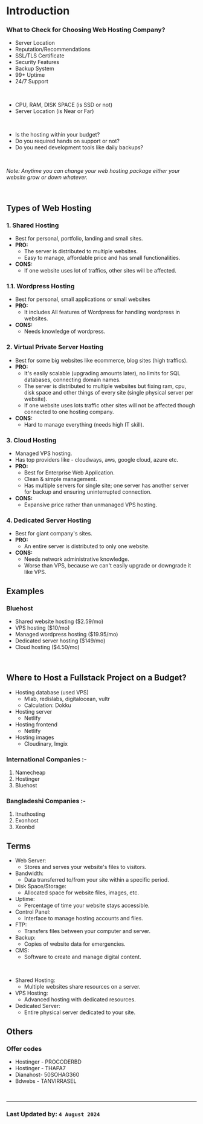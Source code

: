 <br/>

# Introduction

### What to Check for Choosing Web Hosting Company?
- Server Location
- Reputation/Recommendations
- SSL/TLS Certificate
- Security Features
- Backup System
- 99+ Uptime
- 24/7 Support

<br/>

- CPU, RAM, DISK SPACE (is SSD or not)
- Server Location (is Near or Far)

<br/>

- Is the hosting within your budget?
- Do you required hands on support or not?
- Do you need development tools like daily backups?

<br/>

*Note: Anytime you can change your web hosting package either your website grow or down whatever.*

<br/>

## Types of Web Hosting
### 1. Shared Hosting
- Best for personal, portfolio, landing and small sites.
- **PRO:**
    - The server is distributed to multiple websites.
    - Easy to manage, affordable price and has small functionalities.
- **CONS:**
    - If one website uses lot of traffics, other sites will be affected.


### 1.1. Wordpress Hosting
- Best for personal, small applications or small websites
- **PRO:**
   - It includes All features of Wordpress for handling wordpress in websites.
- **CONS:**
   - Needs knowledge of wordpress.


### 2. Virtual Private Server Hosting
- Best for some big websites like ecommerce, blog sites (high traffics).
- **PRO:**
    - It's easily scalable (upgrading amounts later), no limits for SQL databases, connecting domain names.
    - The server is distributed to multiple websites but fixing ram, cpu, disk space and other things of every site (single physical server per website).
    - If one website uses lots traffic other sites will not be affected though connected to one hosting company.
- **CONS:**
    - Hard to manage everything (needs high IT skill).


### 3. Cloud Hosting
- Managed VPS hosting.
- Has top providers like - cloudways, aws, google cloud, azure etc.
- **PRO:**
    - Best for Enterprise Web Application.
    - Clean & simple management.
    - Has multiple servers for single site; one server has another server for backup and ensuring uninterrupted connection.
- **CONS:**
    - Expansive price rather than unmanaged VPS hosting.


### 4. Dedicated Server Hosting
- Best for giant company's sites.
- **PRO:**
    - An entire server is distributed to only one website.
- **CONS:**
    - Needs network administrative knowledge.
    - Worse than VPS, because we can't easily upgrade or downgrade it like VPS.



## Examples

### Bluehost
- Shared website hosting ($2.59/mo)
- VPS hosting ($10/mo)
- Managed wordpress hosting ($19.95/mo)
- Dedicated server hosting ($149/mo)
- Cloud hosting ($4.50/mo)


<br/>

## Where to Host a Fullstack Project on a Budget?

- Hosting database (used VPS)
  - Mlab, redislabs, digitalocean, vultr
  - Calculation: Dokku
- Hosting server
  - Netlify
- Hosting frontend
  - Netlify
- Hosting images
  - Cloudinary, Imgix

### International Companies :-
1. Namecheap
2. Hostinger
3. Bluehost


### Bangladeshi Companies :-
1. Itnuthosting
2. Exonhost
3. Xeonbd



## Terms

- Web Server: 
    - Stores and serves your website's files to visitors.
- Bandwidth: 
    - Data transferred to/from your site within a specific period.
- Disk Space/Storage: 
    - Allocated space for website files, images, etc.
- Uptime: 
    - Percentage of time your website stays accessible.
- Control Panel: 
    - Interface to manage hosting accounts and files.
- FTP: 
    - Transfers files between your computer and server.
- Backup: 
    - Copies of website data for emergencies.
- CMS: 
    - Software to create and manage digital content.

<br/>

- Shared Hosting: 
    - Multiple websites share resources on a server.
- VPS Hosting: 
    - Advanced hosting with dedicated resources.
- Dedicated Server: 
    - Entire physical server dedicated to your site.

## Others

### Offer codes
- Hostinger - PROCODERBD
- Hostinger - THAPA7
- Dianahost- 50SOHAG360
- Bdwebs - TANVIRRASEL

<br/>
<hr/>

### Last Updated by: `4 August 2024`